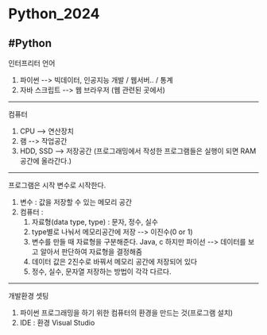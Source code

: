 # Python_2024

#Python
-----------------------------------------------------
인터프리터 언어
1) 파이썬 --> 빅데이터, 인공지능 개발 / 웹서버.. / 통계
2) 자바 스크립트 --> 웹 브라우저 (웹 관련된 곳에서)
----------------------------------------------------
컴퓨터
1) CPU --> 연산장치
2) 램 --> 작업공간
3) HDD, SSD --> 저장공간
(프로그래밍에서 작성한 프로그램들은 실행이 되면 RAM 공간에 올라간다.)
----------------------------------------------------
프로그램은 시작 변수로 시작한다.
1) 변수 : 값을 저장할 수 있는 메모리 공간
2) 컴퓨터 :
   1. 자료형(data type, type) : 문자, 정수, 실수
   2. type별로 나눠서 메모리공간에 저장 --> 이진수(0 or 1)
   3. 변수를 만들 때 자료형을 구분해준다. Java, c 하지만 파이선 --> 데이터를 보고 알아서 판단하여 자료형을 결정해줌
   4. 데이터 값은 2진수로 바꿔서 메모리 공간에 저장되어 있다
   5. 정수, 실수, 문자열 저장하는 방법이 각각 다르다.
----------------------------------------------------
개발환경 셋팅
1) 파이썬 프로그래밍을 하기 위한 컴퓨터의 환경을 만드는 것(프로그램 설치)
2) IDE : 환경 Visual Studio
